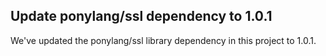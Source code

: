 ## Update ponylang/ssl dependency to 1.0.1

We've updated the ponylang/ssl library dependency in this project to 1.0.1.


